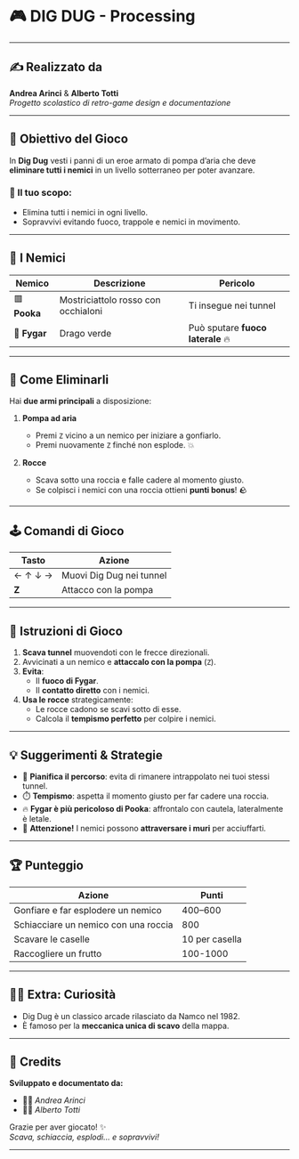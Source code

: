 # 🎮 DIG DUG - Processing

---

## ✍️ Realizzato da
**Andrea Arinci** & **Alberto Totti**  
*Progetto scolastico di retro-game design e documentazione*  

---

## 🧠 Obiettivo del Gioco

In **Dig Dug** vesti i panni di un eroe armato di pompa d’aria che deve **eliminare tutti i nemici** in un livello sotterraneo per poter avanzare.

### 🎯 Il tuo scopo:
- Elimina tutti i nemici in ogni livello.
- Sopravvivi evitando fuoco, trappole e nemici in movimento.

---

## 👾 I Nemici

| Nemico | Descrizione | Pericolo |
|--------|-------------|----------|
| 🟥 **Pooka** | Mostriciattolo rosso con occhialoni | Ti insegue nei tunnel |
| 🐉 **Fygar** | Drago verde | Può sputare **fuoco laterale** 🔥 |

---

## 🔫 Come Eliminarli

Hai **due armi principali** a disposizione:

1. **Pompa ad aria**  
   - Premi `Z` vicino a un nemico per iniziare a gonfiarlo.  
   - Premi nuovamente `Z` finché non esplode. 💥

2. **Rocce**  
   - Scava sotto una roccia e falle cadere al momento giusto.  
   - Se colpisci i nemici con una roccia ottieni **punti bonus**! 🪨

---

## 🕹️ Comandi di Gioco

| Tasto         | Azione                         |
|---------------|--------------------------------|
| ← ↑ ↓ →       | Muovi Dig Dug nei tunnel       |
| **Z**         | Attacco con la pompa           |

---

## 📜 Istruzioni di Gioco

1. **Scava tunnel** muovendoti con le frecce direzionali.
2. Avvicinati a un nemico e **attaccalo con la pompa** (`Z`).
3. **Evita**:
   - Il **fuoco di Fygar**.
   - Il **contatto diretto** con i nemici.
4. **Usa le rocce** strategicamente:
   - Le rocce cadono se scavi sotto di esse.
   - Calcola il **tempismo perfetto** per colpire i nemici.

---

## 💡 Suggerimenti & Strategie

- 🧠 **Pianifica il percorso**: evita di rimanere intrappolato nei tuoi stessi tunnel.
- ⏱️ **Tempismo**: aspetta il momento giusto per far cadere una roccia.
- 🔥 **Fygar è più pericoloso di Pooka**: affrontalo con cautela, lateralmente è letale.
- 👻 **Attenzione!** I nemici possono **attraversare i muri** per acciuffarti.

---

## 🏆 Punteggio

| Azione                          | Punti    |
|--------------------------------|----------|
| Gonfiare e far esplodere un nemico | 400–600 |
| Schiacciare un nemico con una roccia | 800  |
| Scavare le caselle     | 10 per casella |
| Raccogliere un frutto | 100-1000 |

---

## 🧑‍💻 Extra: Curiosità

- Dig Dug è un classico arcade rilasciato da Namco nel 1982.
- È famoso per la **meccanica unica di scavo** della mappa.

---

## 📣 Credits

**Sviluppato e documentato da:**
- 👨‍💻 *Andrea Arinci*
- 👨‍💻 *Alberto Totti*

Grazie per aver giocato! ✨  
*Scava, schiaccia, esplodi… e sopravvivi!*

---
